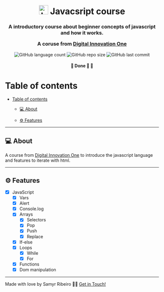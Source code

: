 

<h1  align="center">  <img  alt="html5 logo"  src='https://cdn.jsdelivr.net/gh/devicons/devicon/icons/javascript/javascript-plain.svg'  width="auto"  height="30"> Javacsript course</h1>

<h3  align="center">
A introductory course about beginner concepts of javascript and how it works.

A coruse from [Digital Innovation One](https://digitalinnovation.one/)
</h3>

  

<p  align="center"> 
 <img  alt="GitHub language count"  src="https://img.shields.io/github/languages/count/SamyrOR/aula-javascript">
<img  alt="GitHub repo size"  src="https://img.shields.io/github/repo-size/SamyrOR/aula-javascript">
<img  alt="GitHub last commit"  src="https://img.shields.io/github/last-commit/SamyrOR/aula-javascript">

</p>

<h4 align="center">
🚧 Done 🚀 🚧
</h4>

  

# Table of contents

  

<!--ts-->

  

-  [Table of contents](#table-of-contents)

	-  [💻 About](#-about)

	-  [⚙️ Features](#️-features)

<!--te-->

  

---

  

## 💻 About

  

A course from [Digital Innovation One](https://digitalinnovation.one/) to introduce the javascript language and features to iterate with html.
  

---

  

## ⚙️ Features

-  [x] JavaScript
	- [x] Vars
	- [x] Alert
	- [x] Console.log
	- [x] Arrays 
		- [x] Selectors
		- [x] Pop 
		- [x] Push
		- [x] Replace
	- [x] If-else 
	- [x] Loops 
		- [x] While
		- [x] For
	- [x] Functions
	- [x] Dom manipulation 

---

  

Made with love by Samyr Ribeiro 👋🏽 [Get in Touch!](https://www.linkedin.com/in/samyr-ribeiro-82a720145/)
